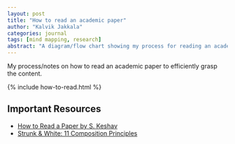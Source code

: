 ```yaml
---
layout: post
title: "How to read an academic paper"
author: "Kalvik Jakkala"
categories: journal
tags: [mind mapping, research]
abstract: "A diagram/flow chart showing my process for reading an academic paper."
---
```


My process/notes on how to read an academic paper to efficiently grasp the content. 

{% include how-to-read.html %}


## Important Resources
* [How to Read a Paper by S. Keshav](https://web.stanford.edu/class/ee384m/Handouts/HowtoReadPaper.pdf)
* [Strunk & White: 11 Composition Principles](https://www.writingclasses.com/toolbox/tips-masters/strunk-white-11-composition-principles)
